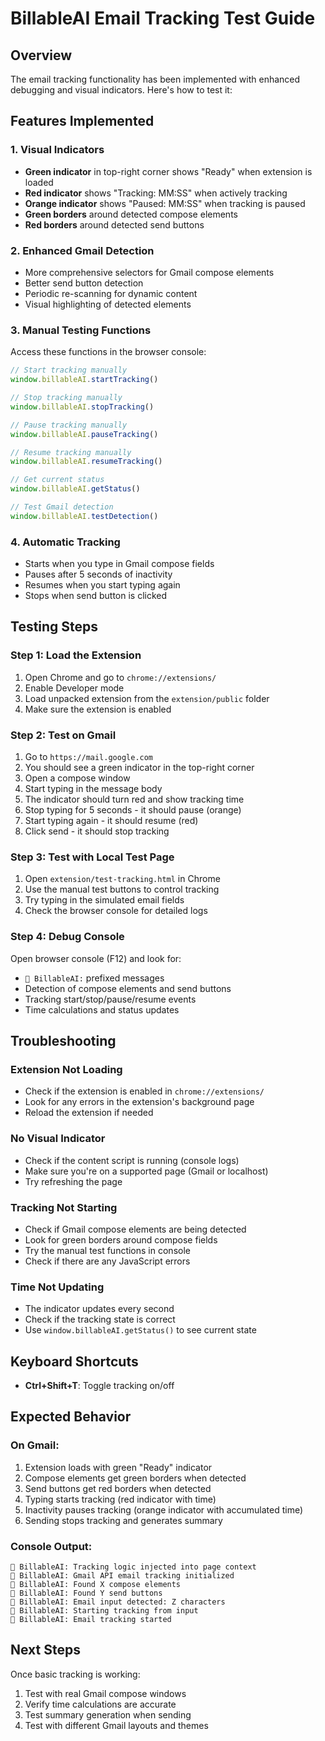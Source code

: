 # BillableAI Email Tracking Test Guide

## Overview
The email tracking functionality has been implemented with enhanced debugging and visual indicators. Here's how to test it:

## Features Implemented

### 1. Visual Indicators
- **Green indicator** in top-right corner shows "Ready" when extension is loaded
- **Red indicator** shows "Tracking: MM:SS" when actively tracking
- **Orange indicator** shows "Paused: MM:SS" when tracking is paused
- **Green borders** around detected compose elements
- **Red borders** around detected send buttons

### 2. Enhanced Gmail Detection
- More comprehensive selectors for Gmail compose elements
- Better send button detection
- Periodic re-scanning for dynamic content
- Visual highlighting of detected elements

### 3. Manual Testing Functions
Access these functions in the browser console:
```javascript
// Start tracking manually
window.billableAI.startTracking()

// Stop tracking manually  
window.billableAI.stopTracking()

// Pause tracking manually
window.billableAI.pauseTracking()

// Resume tracking manually
window.billableAI.resumeTracking()

// Get current status
window.billableAI.getStatus()

// Test Gmail detection
window.billableAI.testDetection()
```

### 4. Automatic Tracking
- Starts when you type in Gmail compose fields
- Pauses after 5 seconds of inactivity
- Resumes when you start typing again
- Stops when send button is clicked

## Testing Steps

### Step 1: Load the Extension
1. Open Chrome and go to `chrome://extensions/`
2. Enable Developer mode
3. Load unpacked extension from the `extension/public` folder
4. Make sure the extension is enabled

### Step 2: Test on Gmail
1. Go to `https://mail.google.com`
2. You should see a green indicator in the top-right corner
3. Open a compose window
4. Start typing in the message body
5. The indicator should turn red and show tracking time
6. Stop typing for 5 seconds - it should pause (orange)
7. Start typing again - it should resume (red)
8. Click send - it should stop tracking

### Step 3: Test with Local Test Page
1. Open `extension/test-tracking.html` in Chrome
2. Use the manual test buttons to control tracking
3. Try typing in the simulated email fields
4. Check the browser console for detailed logs

### Step 4: Debug Console
Open browser console (F12) and look for:
- `🎯 BillableAI:` prefixed messages
- Detection of compose elements and send buttons
- Tracking start/stop/pause/resume events
- Time calculations and status updates

## Troubleshooting

### Extension Not Loading
- Check if the extension is enabled in `chrome://extensions/`
- Look for any errors in the extension's background page
- Reload the extension if needed

### No Visual Indicator
- Check if the content script is running (console logs)
- Make sure you're on a supported page (Gmail or localhost)
- Try refreshing the page

### Tracking Not Starting
- Check if Gmail compose elements are being detected
- Look for green borders around compose fields
- Try the manual test functions in console
- Check if there are any JavaScript errors

### Time Not Updating
- The indicator updates every second
- Check if the tracking state is correct
- Use `window.billableAI.getStatus()` to see current state

## Keyboard Shortcuts
- **Ctrl+Shift+T**: Toggle tracking on/off

## Expected Behavior

### On Gmail:
1. Extension loads with green "Ready" indicator
2. Compose elements get green borders when detected
3. Send buttons get red borders when detected
4. Typing starts tracking (red indicator with time)
5. Inactivity pauses tracking (orange indicator with accumulated time)
6. Sending stops tracking and generates summary

### Console Output:
```
🎯 BillableAI: Tracking logic injected into page context
🎯 BillableAI: Gmail API email tracking initialized
🎯 BillableAI: Found X compose elements
🎯 BillableAI: Found Y send buttons
🎯 BillableAI: Email input detected: Z characters
🎯 BillableAI: Starting tracking from input
🎯 BillableAI: Email tracking started
```

## Next Steps
Once basic tracking is working:
1. Test with real Gmail compose windows
2. Verify time calculations are accurate
3. Test summary generation when sending
4. Test with different Gmail layouts and themes 